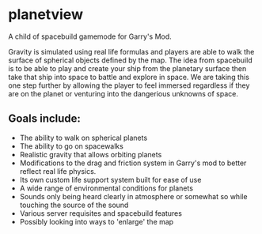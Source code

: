 # planetview
A child of spacebuild gamemode for Garry's Mod.

Gravity is simulated using real life formulas and players are able to walk the surface of spherical objects defined by the map.
The idea from spacebuild is to be able to play and create your ship from the planetary surface then take that ship into space to battle and explore in space.
We are taking this one step further by allowing the player to feel immersed regardless if they are on the planet or venturing into the dangerious unknowns of space.

## Goals include:
* The ability to walk on spherical planets
* The ability to go on spacewalks
* Realistic gravity that allows orbiting planets
* Modifications to the drag and friction system in Garry's mod to better reflect real life physics.
* Its own custom life support system built for ease of use
* A wide range of environmental conditions for planets
* Sounds only being heard clearly in atmosphere or somewhat so while touching the source of the sound
* Various server requisites and spacebuild features
* Possibly looking into ways to 'enlarge' the map